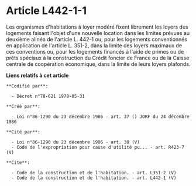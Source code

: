 # Article L442-1-1

Les organismes d'habitations à loyer modéré fixent librement les loyers des logements faisant l'objet d'une nouvelle location
dans les limites prévues au deuxième alinéa de l'article L. 442-1 ou, pour les logements conventionnés en application de
l'article L. 351-2, dans la limite des loyers maximaux de ces conventions ou, pour les logements financés à l'aide de primes
ou de prêts spéciaux à la construction du Crédit foncier de France ou de la Caisse centrale de coopération économique, dans
la limite de leurs loyers plafonds.

**Liens relatifs à cet article**

	**Codifié par**:

	  - Décret n°78-621 1978-05-31

	**Créé par**:

	  - Loi n°86-1290 du 23 décembre 1986 - art. 37 () JORF du 24 décembre 1986

	**Cité par**:

	  - Loi n°86-1290 du 23 décembre 1986 - art. 38 (V)
	  - Code de l'expropriation pour cause d'utilité pu... - art. R423-7 (V)

	**Cite**:

	  - Code de la construction et de l'habitation. - art. L351-2 (V)
	  - Code de la construction et de l'habitation. - art. L442-1 (V)
